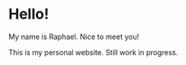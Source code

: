 # Hello!
 
 My name is Raphael. Nice to meet you!
 
This is my personal website. Still work in progress.
